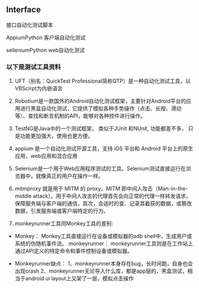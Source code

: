 ## Interface

接口自动化测试脚本

AppiumPython  客户端自动化测试

selleniumPython web自动化测试

### 以下是测试工具资料

1. UFT（别名：QuickTest Professional简称QTP）是一种自动化测试工具，以VBScirpt为内嵌语言
2. Robotium是一款国外的Android自动化测试框架，主要针对Android平台的应用进行黑盒自动化测试，它提供了模拟各种手势操作（点击、长按、滑动等）、查找和断言机制的API，能够对各种控件进行操作。
3. TestNG是Java中的一个测试框架， 类似于JUnit 和NUnit, 功能都差不多， 只是功能更加强大，使用也更方便。

4. appium 是一个自动化测试开源工具，支持 iOS 平台和 Android 平台上的原生应用，web应用和混合应用

5. Selenium是一个用于Web应用程序测试的工具。Selenium测试直接运行在浏览器中，就像真正的用户在操作一样。

6. mitmproxy 就是用于 MITM 的 proxy，MITM 即中间人攻击（Man-in-the-middle attack）。用于中间人攻击的代理首先会向正常的代理一样转发请求，保障服务端与客户端的通信，其次，会适时的查、记录其截获的数据，或篡改数据，引发服务端或客户端特定的行为。

7. monkeyrunner工具同Monkey工具的差别:

- Monkey：
Monkey工具直接运行在设备或模拟器的adb shell中，生成用户或系统的伪随机事件流。
monkeyrunner：
monkeyrunner工具则是在工作站上通过API定义的特定命令和事件控制设备或模拟器。
 
- Monkeyrunner缺点：
1、monkeyrunner本身存在bug，长时间跑，自身也会出现crash
2、monkeyrunner无论导入什么库，都是app层的，黑盒测试，相当于android ui layout上又架了一层，模拟点击操作




